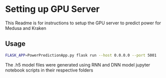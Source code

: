 # Setting up GPU Server

This Readme is for instructions to setup the GPU server to predict power for Medusa and Kraken

## Usage

```bash
FLASK_APP=PowerPredictionApp.py flask run --host 0.0.0.0 --port 5001
```

The .h5 model files were generated using RNN and DNN model jupyter notebook scripts in their respective folders
